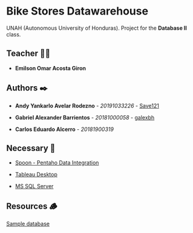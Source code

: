 # Bike Stores Datawarehouse

UNAH (Autonomous University of Honduras). Project for the **Database II** class.

## Teacher 👨‍💻

* **Emilson Omar Acosta Giron**

## Authors ✒️

* **Andy Yankarlo Avelar Rodezno** - *20191033226* - [Save121](https://github.com/Save121)

* **Gabriel Alexander Barrientos** - *20181000058* - [galexbh](https://github.com/galexbh)

* **Carlos Eduardo Alcerro** - *20181900319*

## Necessary 📄

- [Spoon - Pentaho Data Integration](https://sourceforge.net/projects/pentaho/files/latest/download)

- [Tableau Desktop](https://www.tableau.com/products/desktop/download)

- [MS SQL Server](https://www.microsoft.com/es-es/sql-server/sql-server-downloads)

## Resources 🪵

[Sample database](https://www.sqlservertutorial.net/sql-server-sample-database/)
